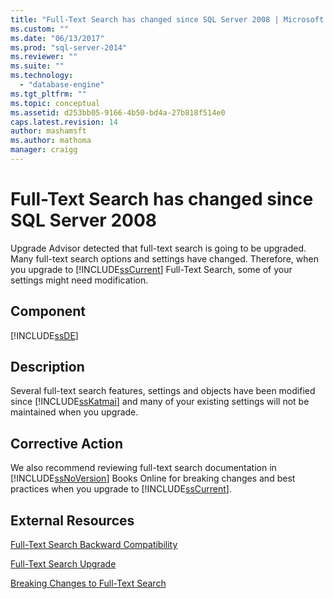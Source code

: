 ```yaml
---
title: "Full-Text Search has changed since SQL Server 2008 | Microsoft Docs"
ms.custom: ""
ms.date: "06/13/2017"
ms.prod: "sql-server-2014"
ms.reviewer: ""
ms.suite: ""
ms.technology: 
  - "database-engine"
ms.tgt_pltfrm: ""
ms.topic: conceptual
ms.assetid: d253bb05-9166-4b50-bd4a-27b818f514e0
caps.latest.revision: 14
author: mashamsft
ms.author: mathoma
manager: craigg
---
```

# Full-Text Search has changed since SQL Server 2008
  Upgrade Advisor detected that full-text search is going to be upgraded. Many full-text search options and settings have changed. Therefore, when you upgrade to [!INCLUDE[ssCurrent](../../includes/sscurrent-md.md)] Full-Text Search, some of your settings might need modification.  
  
## Component  
 [!INCLUDE[ssDE](../../includes/ssde-md.md)]  
  
## Description  
 Several full-text search features, settings and objects have been modified since [!INCLUDE[ssKatmai](../../includes/sskatmai-md.md)] and many of your existing settings will not be maintained when you upgrade.  
  
## Corrective Action  
 We also recommend reviewing full-text search documentation in [!INCLUDE[ssNoVersion](../../includes/ssnoversion-md.md)] Books Online for breaking changes and best practices when you upgrade to [!INCLUDE[ssCurrent](../../includes/sscurrent-md.md)].  
  
## External Resources  
 [Full-Text Search Backward Compatibility](../../../2014/database-engine/full-text-search-backward-compatibility.md)  
  
 [Full-Text Search Upgrade](http://go.microsoft.com/fwlink/?LinkId=112291)  
  
 [Breaking Changes to Full-Text Search](../../../2014/database-engine/breaking-changes-to-full-text-search.md)  
  
  
